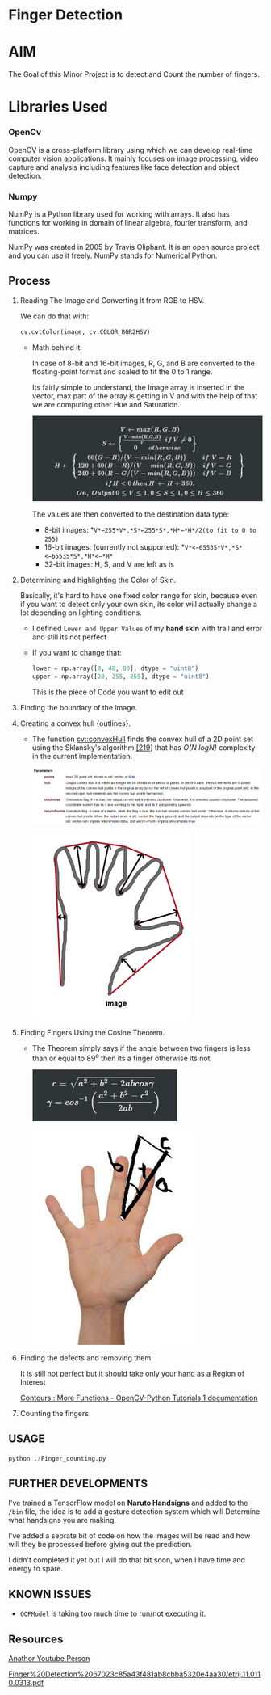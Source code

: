 # Finger Detection

# AIM

The Goal of this Minor Project is to detect and Count the number of fingers.

# Libraries Used

### OpenCv

OpenCV is a cross-platform library using which we can develop real-time computer vision applications. It mainly focuses on image processing, video capture and analysis including features like face detection and object detection.

### Numpy

NumPy is a Python library used for working with arrays. It also has functions for working in domain of linear algebra, fourier transform, and matrices.

NumPy was created in 2005 by Travis Oliphant. It is an open source project and you can use it freely. NumPy stands for Numerical Python.

## Process

1. Reading The Image and Converting it from RGB to HSV.

    We can do that with:

    ```python
    cv.cvtColor(image, cv.COLOR_BGR2HSV)
    ```

    - Math behind it:

        In case of 8-bit and 16-bit images, R, G, and B are converted to the floating-point format and scaled to fit the 0 to 1 range.

        Its fairly simple to understand, the Image array is inserted in the vector, max part of the array is getting in V and with the help of that we are computing other Hue and Saturation.

        ![Finger%20Detection%2067023c85a43f481ab8cbba5320e4aa30/Untitled.png](Finger%20Detection%2067023c85a43f481ab8cbba5320e4aa30/Untitled.png)

        The values are then converted to the destination data type:

        - 8-bit images: *`V*←255*V*,*S*←255*S*,*H*←*H*/2(to fit to 0 to 255)`
        - 16-bit images: (currently not supported): *`V*<−65535*V*,*S*<−65535*S*,*H*<−*H*`
        - 32-bit images: H, S, and V are left as is
2. Determining and highlighting the Color of Skin.

    Basically, it's hard to have one fixed color range for skin, because even if you want to detect only your own skin, its color will actually change a lot depending on lighting conditions.

    - I defined `Lower and Upper Values` of my **hand skin** with trail and error and still its not perfect
    - If you want to change that:

        ```python
        lower = np.array([0, 48, 80], dtype = "uint8")
        upper = np.array([20, 255, 255], dtype = "uint8")
        ```

        This is the piece of Code you want to edit out

3. Finding the boundary of the image.
4. Creating a convex hull {outlines}.
    - The function [cv::convexHull](https://docs.opencv.org/master/d3/dc0/group__imgproc__shape.html#ga014b28e56cb8854c0de4a211cb2be656) finds the convex hull of a 2D point set using the Sklansky's algorithm [[219]](https://docs.opencv.org/master/d0/de3/citelist.html#CITEREF_Sklansky82) that has *O(N logN)* complexity in the current implementation.

        ![Finger%20Detection%2067023c85a43f481ab8cbba5320e4aa30/Untitled%201.png](Finger%20Detection%2067023c85a43f481ab8cbba5320e4aa30/Untitled%201.png)

        ![Finger%20Detection%2067023c85a43f481ab8cbba5320e4aa30/Untitled%202.png](Finger%20Detection%2067023c85a43f481ab8cbba5320e4aa30/Untitled%202.png)

5. Finding Fingers Using the Cosine Theorem.
    - The Theorem simply says if the angle between two fingers is less than or equal to $89^o$ then its a finger otherwise its not

        ![Finger%20Detection%2067023c85a43f481ab8cbba5320e4aa30/Untitled%203.png](Finger%20Detection%2067023c85a43f481ab8cbba5320e4aa30/Untitled%203.png)

        ![Finger%20Detection%2067023c85a43f481ab8cbba5320e4aa30/Untitled%204.png](Finger%20Detection%2067023c85a43f481ab8cbba5320e4aa30/Untitled%204.png)

6. Finding the defects and removing them.

    It is still not perfect but it should take only your hand as a Region of Interest

    [Contours : More Functions - OpenCV-Python Tutorials 1 documentation](https://opencv-python-tutroals.readthedocs.io/en/latest/py_tutorials/py_imgproc/py_contours/py_contours_more_functions/py_contours_more_functions.html)

7. Counting the fingers.

## USAGE

```python
python ./Finger_counting.py
```

## FURTHER DEVELOPMENTS

I've trained a TensorFlow model on **Naruto Handsigns** and added to the `/bin` file, the idea is to add a gesture detection system which will Determine what handsigns you are making.

I've added a seprate bit of code on how the images will be read and how will they be processed before giving out the prediction.

I didn't completed it yet but I will do that bit soon, when I have time and energy to spare.

## KNOWN ISSUES

- `OOPModel` is taking too much time to run/not executing it.

## Resources

[](https://www.youtube.com/results?search_query=Finger+Detection)

[Anathor Youtube Person](https://i.ytimg.com/an_webp/5LWbOa1za4U/mqdefault_6s.webp?du=3000&sqp=CJaO6_8F&rs=AOn4CLBuq4WcGulyOHX8Fm9XOXiHeg7XyA)

[Finger%20Detection%2067023c85a43f481ab8cbba5320e4aa30/etrij.11.0110.0313.pdf](Finger%20Detection%2067023c85a43f481ab8cbba5320e4aa30/etrij.11.0110.0313.pdf)
